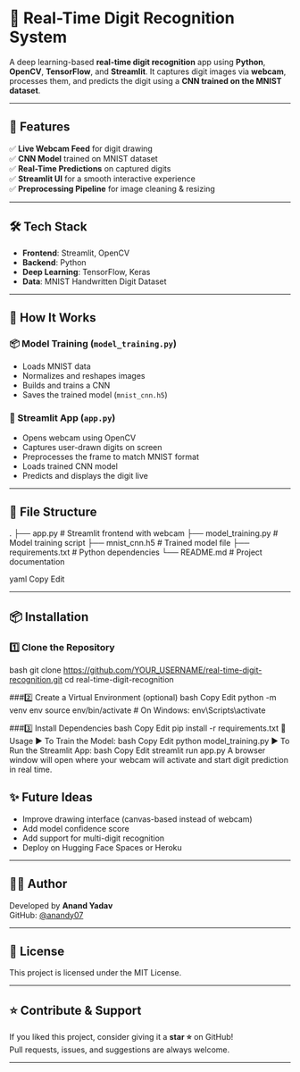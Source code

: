 # 🤖 Real-Time Digit Recognition System

A deep learning-based **real-time digit recognition** app using **Python**, **OpenCV**, **TensorFlow**, and **Streamlit**. It captures digit images via **webcam**, processes them, and predicts the digit using a **CNN trained on the MNIST dataset**.

---

## 🚀 Features

✅ **Live Webcam Feed** for digit drawing  
✅ **CNN Model** trained on MNIST dataset  
✅ **Real-Time Predictions** on captured digits  
✅ **Streamlit UI** for a smooth interactive experience  
✅ **Preprocessing Pipeline** for image cleaning & resizing  

---

## 🛠️ Tech Stack

* **Frontend**: Streamlit, OpenCV
* **Backend**: Python
* **Deep Learning**: TensorFlow, Keras
* **Data**: MNIST Handwritten Digit Dataset

---

## 🧠 How It Works

### 📦 Model Training (`model_training.py`)
- Loads MNIST data
- Normalizes and reshapes images
- Builds and trains a CNN
- Saves the trained model (`mnist_cnn.h5`)

### 🎥 Streamlit App (`app.py`)
- Opens webcam using OpenCV
- Captures user-drawn digits on screen
- Preprocesses the frame to match MNIST format
- Loads trained CNN model
- Predicts and displays the digit live

---

## 📁 File Structure

.
├── app.py # Streamlit frontend with webcam
├── model_training.py # Model training script
├── mnist_cnn.h5 # Trained model file
├── requirements.txt # Python dependencies
└── README.md # Project documentation

yaml
Copy
Edit

---

## 📦 Installation

### 1️⃣ Clone the Repository

bash
git clone https://github.com/YOUR_USERNAME/real-time-digit-recognition.git
cd real-time-digit-recognition

###2️⃣ Create a Virtual Environment (optional)
bash
Copy
Edit
python -m venv env
source env/bin/activate  # On Windows: env\Scripts\activate


###3️⃣ Install Dependencies
bash
Copy
Edit
pip install -r requirements.txt
🧪 Usage
▶️ To Train the Model:
bash
Copy
Edit
python model_training.py
▶️ To Run the Streamlit App:
bash
Copy
Edit
streamlit run app.py
A browser window will open where your webcam will activate and start digit prediction in real time.

 ## ✨ Future Ideas

* Improve drawing interface (canvas-based instead of webcam)
* Add model confidence score
* Add support for multi-digit recognition
* Deploy on Hugging Face Spaces or Heroku

---

## 🧑‍💻 Author

Developed by **Anand Yadav**  
GitHub: [@anandy07](https://github.com/anandy07)

---

## 📜 License

This project is licensed under the MIT License.

---

## ⭐ Contribute & Support

If you liked this project, consider giving it a **star ⭐** on GitHub!  
Pull requests, issues, and suggestions are always welcome.

---






